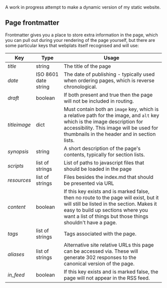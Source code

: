 A work in progress attempt to make a dynamic version of my static website.

## Page frontmatter

Frontmatter gives you a place to store extra information in the page, which you can pull out during your rendering of the page yourself, but there are some particular keys that webplats itself recognised and will use:

| Key | Type | Usage |
| --- | --- | --- |
| *title* | string | The title of the page |
| *date* | ISO 8601 date string | The date of publishing - typically used when ordering pages, which is reverse chronological. |
| *draft* | boolean | If both present and true then the page will not be included in routing. |
| *titleimage* | dict | Must contain both an `image` key, which is a relative path for the image, and `alt` key which is the image description for accessibility. This image will be used for thumbnails in the header and in section lists. |
| *synopsis* | string | A short description of the page's contents, typically for section lists. |
| *scripts* | list of strings | List of paths to javascript files that should be loaded in the page |
| *resources* | list of strings | Files besides the index.md that should be presented via URL |
| *content* | boolean | If this key exists and is marked false, then no route to the page will exist, but it will still be listed in the section. Makes it easy to build up sections where you want a list of things but those things shouldn't have a page. |
| *tags* | list of strings | Tags associated with the page. |
| *aliases* | list of strings | Alternative site relative URLs this page can be accessed via. These will generate 302 responses to the canonical version of the page. |
| *in_feed* | boolean | If this key exists and is marked false, the page will not appear in the RSS feed. |
